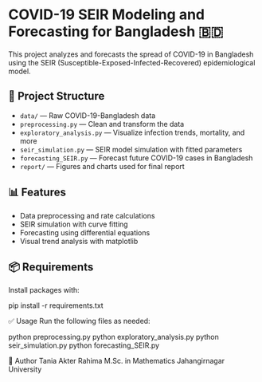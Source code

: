 # COVID-19 SEIR Modeling and Forecasting for Bangladesh 🇧🇩

This project analyzes and forecasts the spread of COVID-19 in Bangladesh using the SEIR (Susceptible-Exposed-Infected-Recovered) epidemiological model.

## 📁 Project Structure
- `data/` — Raw COVID-19-Bangladesh data
- `preprocessing.py` — Clean and transform the data
- `exploratory_analysis.py` — Visualize infection trends, mortality, and more
- `seir_simulation.py` — SEIR model simulation with fitted parameters
- `forecasting_SEIR.py` — Forecast future COVID-19 cases in Bangladesh
- `report/` — Figures and charts used for final report

## 📊 Features
- Data preprocessing and rate calculations
- SEIR simulation with curve fitting
- Forecasting using differential equations
- Visual trend analysis with matplotlib

## 📦 Requirements
Install packages with:

pip install -r requirements.txt

✅ Usage
Run the following files as needed:

python preprocessing.py
python exploratory_analysis.py
python seir_simulation.py
python forecasting_SEIR.py

📌 Author
Tania Akter Rahima
M.Sc. in Mathematics
Jahangirnagar University